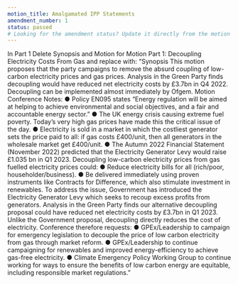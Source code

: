 ```yaml
---
motion_title: Amalgamated IPP Statements
amendment_number: 1
status: passed
# Looking for the amendment status? Update it directly from the motion page!
---
```


In Part 1
Delete Synopsis and Motion for Motion Part 1: Decoupling Electricity Costs From Gas and replace with:
“Synopsis
This motion proposes that the party campaigns to remove the absurd coupling of low-carbon electricity prices and gas prices.  Analysis in the Green Party finds decoupling would have reduced net electricity costs by £3.7bn in Q4 2022. Decoupling can be implemented almost immediately by Ofgem.
Motion
Conference Notes:
●        Policy EN095 states “Energy regulation will be aimed at helping to achieve environmental and social objectives, and a fair and accountable energy sector.”
●        The UK energy crisis causing extreme fuel poverty. Today’s very high gas prices have made this the critical issue of the day.
●        Electricity is sold in a market in which the costliest generator sets the price paid to all: if gas costs £400/unit, then all generators in the wholesale market get £400/unit.
●       The Autumn 2022 Financial Statement (November 2022) predicted that the Electricity Generator Levy would raise £1.035 bn in Q1 2023.
Decoupling low-carbon electricity prices from gas fuelled electricity prices could:
●        Reduce electricity bills for all (rich/poor, householder/business).
●        Be delivered immediately using proven instruments like Contracts for Difference, which also stimulate investment in renewables.
To address the issue, Government has introduced the Electricity Generator Levy which seeks to recoup excess profits from generators.  Analysis in the Green Party finds our alternative decoupling proposal could have reduced net electricity costs by £3.7bn in Q1 2023. Unlike the Government proposal, decoupling directly reduces the cost of electricity.
Conference therefore requests:
●        GPEx/Leadership to campaign for emergency legislation to decouple the price of low carbon electricity from gas through market reform.
●        GPEx/Leadership to continue campaigning for renewables and improved energy-efficiency to achieve gas-free electricity.
●        Climate Emergency Policy Working Group to continue working for ways to ensure the benefits of low carbon energy are equitable, including responsible market regulations.”
